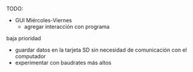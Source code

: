 TODO:

- GUI
    Miércoles-Viernes
    - agregar interacción con programa



baja prioridad
- guardar datos en la tarjeta SD sin necesidad de comunicación con el computador
- experimentar con baudrates más altos
